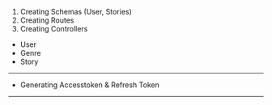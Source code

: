 <!-- FRONTEND -->

<!-- BACKEND -->

1. Creating Schemas (User, Stories)
2. Creating Routes
3. Creating Controllers

- User
- Genre
- Story

---

- Generating Accesstoken & Refresh Token

---

